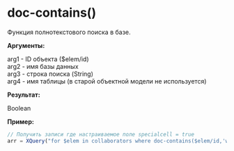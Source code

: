 # doc-contains\(\)

Функция полнотекстового поиска в базе.

**Аргументы:**

arg1 - ID объекта \($elem/id\)  
arg2 - имя базы данных  
arg3 - строка поиска \(String\)  
arg4 - имя таблицы \(в старой объектной модели не используется\)

**Результат:**

Boolean

**Пример:**

```js
// Получить записи где настраиваемое поле specialcell = true
arr = XQuery("for $elem in collaborators where doc-contains($elem/id,'wt_data','[specialcell = true]','collaborators') return $elem");
```



